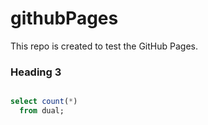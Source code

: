 # githubPages
This repo is created to test the GitHub Pages.


### Heading 3

```sql

select count(*)
  from dual;
```
